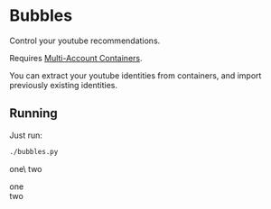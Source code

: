 # Bubbles
Control your youtube recommendations.

Requires [Multi-Account Containers](https://addons.mozilla.org/en-US/firefox/addon/multi-account-containers/).

You can extract your youtube identities from containers, and import previously existing identities.

## Running
Just run:
```bash
./bubbles.py
```

one\ 
two

one\
two
